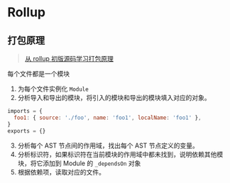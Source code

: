 # Rollup

## 打包原理

> [从 rollup 初版源码学习打包原理](https://github.com/woai3c/Front-end-articles/issues/5)

每个文件都是一个模块

1. 为每个文件实例化 `Module`
2. 分析导入和导出的模块，将引入的模块和导出的模块填入对应的对象。

```js
imports = {
  foo1: { source: './foo', name: 'foo1', localName: 'foo1' },
}
exports = {}
```

3. 分析每个 AST 节点间的作用域，找出每个 AST 节点定义的变量。
4. 分析标识符，如果标识符在当前模块的作用域中都未找到，说明依赖其他模块，将它添加到 Module 的 `_dependsOn` 对象
5. 根据依赖项，读取对应的文件。
